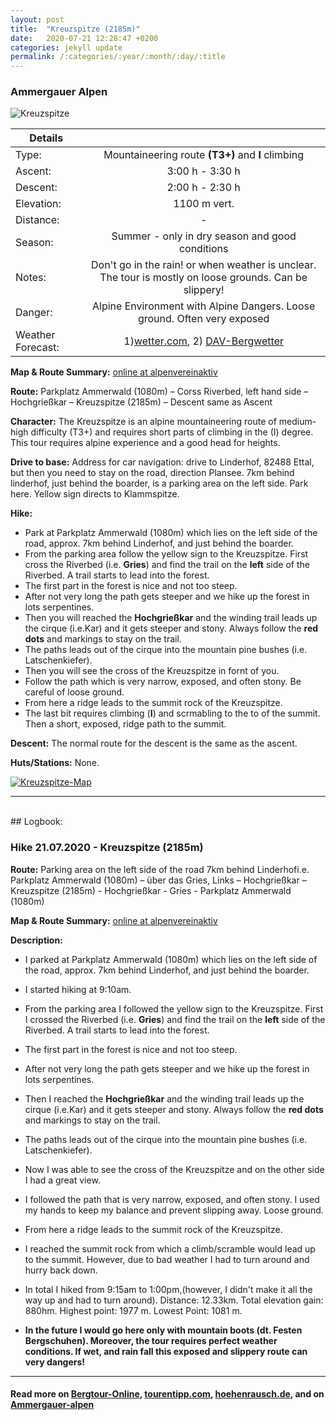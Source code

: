 ```yaml
---
layout: post
title:  "Kreuzspitze (2185m)"
date:   2020-07-21 12:28:47 +0200
categories: jekyll update
permalink: /:categories/:year/:month/:day/:title
---
```

### Ammergauer Alpen
![Kreuzspitze](/hikingblog.github.io/assets/img/hiking/Kreuzspitze-1.jpg)


| Details       |               |
| ------------- |:-------------:|
| Type:         | Mountaineering route **(T3+)** and **I** climbing |
| Ascent:       | 3:00 h  - 3:30 h      |
| Descent:      | 2:00 h - 2:30 h        |
| Elevation:    | 1100 m vert.  |
| Distance:     | -       |
| Season:       |  Summer - only in dry season and good conditions  |
| Notes:        | Don't go in the rain! or when weather is unclear. The tour is mostly on loose grounds. Can be slippery! |
| Danger:       | Alpine Environment with Alpine Dangers. Loose ground. Often very exposed|
| Weather Forecast:   | 1)[wetter.com](https://www.wetter.com/deutschland/linderhof/DE0002755003.html),  2) [DAV-Bergwetter](https://www.alpenverein.de/DAV-Services/Bergwetter/Allgaeu-Karwendel-Ammergau-Zugspitze-Arlberg)|


**Map & Route Summary:**   [online at alpenvereinaktiv](https://www.alpenvereinaktiv.com/de/tour/kreuzspitze-2020-07-21/178843055/?share=%7Eznkpkcfb%244ossmphu)

**Route:**  Parkplatz Ammerwald (1080m) – Corss Riverbed, left hand side – Hochgrießkar – Kreuzspitze (2185m) – Descent same as Ascent

**Character:** The Kreuzspitze is an alpine mountaineering route of  medium-high difficulty (T3+) and requires short parts of climbing in the (I) degree. This tour requires alpine experience and a good head for heights.

**Drive to base:**
Address for car navigation: drive to  Linderhof, 82488 Ettal, but then you need to stay on the road, direction Plansee. 7km behind linderhof, just behind the boarder, is a parking area on the left side. Park here. Yellow sign directs to Klammspitze.

**Hike:**
- Park at Parkplatz Ammerwald (1080m) which lies on the left side of the road, approx. 7km behind Linderhof, and just behind the boarder.
- From the parking area follow the yellow sign to the Kreuzspitze. First cross the Riverbed (i.e. **Gries**) and find the trail on the **left** side of the Riverbed. A trail starts to lead into the forest.
- The first part in the forest is nice and not too steep.
- After not very long the path gets steeper and we hike up the forest in lots serpentines.
- Then you will reached the **Hochgrießkar** and the winding trail leads up the cirque (i.e.Kar) and it gets steeper and stony. Always follow the **red dots** and markings to stay on the trail.
- The paths leads out of the cirque into the mountain pine bushes (i.e. Latschenkiefer).
- Then you will  see the cross of the Kreuzspitze in fornt of you.
- Follow the path which is very narrow, exposed, and often stony. Be careful of loose ground.
- From here a ridge leads to the summit rock of the Kreuzspitze.
- The last bit requires climbing (**I**) and scrmabling to the to of the summit. Then a short, exposed, ridge path to the summit.

**Descent:**
The normal route for the descent is the same as the ascent.

**Huts/Stations:** None.


[![Kreuzspitze-Map](/hikingblog.github.io/assets/img/hiking/Kreuzspitze-Map)](https://www.alpenvereinaktiv.com/de/tour/kreuzspitze-2020-07-21/178843055/?share=%7Eznkpkcfb%244ossmphu)

-------
<br>
## Logbook:

### Hike 21.07.2020 - Kreuzspitze (2185m)
**Route:**  Parking area on the left side of the road 7km behind Linderhofi.e. Parkplatz Ammerwald (1080m) – über das Gries, Links – Hochgrießkar – Kreuzspitze (2185m) - Hochgrießkar - Gries - Parkplatz Ammerwald (1080m)

**Map & Route Summary:**   [online at alpenvereinaktiv](https://www.alpenvereinaktiv.com/de/tour/14.07.2020-grosse-klammspitze/178679717/?share=%7Eznjv7usa%244ossmagn)

**Description:**
- I parked at Parkplatz Ammerwald (1080m) which lies on the left side of the road, approx. 7km behind Linderhof, and just behind the boarder.
- I started hiking at 9:10am.
- From the parking area I followed the yellow sign to the Kreuzspitze. First I crossed the Riverbed (i.e. **Gries**) and find the trail on the **left** side of the Riverbed. A trail starts to lead into the forest.
- The first part in the forest is nice and not too steep.
- After not very long the path gets steeper and we hike up the forest in lots serpentines.
- Then I reached the **Hochgrießkar** and the winding trail leads up the cirque (i.e.Kar) and it gets steeper and stony. Always follow the **red dots** and markings to stay on the trail.
- The paths leads out of the cirque into the mountain pine bushes (i.e. Latschenkiefer).
- Now I was able to see the cross of the Kreuzspitze and on the other side I had a great view.
- I followed the path that is very narrow, exposed, and often stony. I used my hands to keep my balance and prevent slipping away. Loose ground.
- From here a ridge leads to the summit rock of the Kreuzspitze.
- I reached the summit rock from which a climb/scramble would lead up to the summit. However, due to bad weather I had to turn around and hurry back down.

- In total I hiked from 9:15am to 1:00pm,(however, I didn't make it all the way up and had to turn around). Distance: 12.33km. Total elevation gain: 880hm. Highest point: 1977 m. Lowest Point: 1081 m.

- **In the future I would go here only with mountain boots (dt. Festen Bergschuhen). Moreover, the tour requires perfect weather conditions. If wet, and rain fall this exposed and slippery route can very dangers!**



---

#### Read more on [Bergtour-Online](https://www.bergtour-online.de/bergtouren/bergwanderungen/schwer/kreuzspitze/), [tourentipp.com](https://www.tourentipp.com/de/touren/Kreuzspitze-Bergtour-Ammergauer-Alpen_29.html), [hoehenrausch.de](https://www.hoehenrausch.de/berge/kreuzspitze/), and on [Ammergauer-alpen](https://www.ammergauer-alpen.de/Media/Touren/Bergtour-Kreuzspitze)
